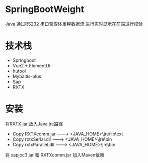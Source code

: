 # SpringBootWeight
Java 通过RS232 串口获取体重秤数据流 进行实时显示在前端进行校验

# 技术栈
* Springboot 
* Vue2 + ElementUi
* hutool
* Mybaitis-plus
* Sap
* RXTX

# 安装
将RXTX.jar 放入Java jre路径
* Copy RXTXcomm.jar ---> <JAVA_HOME>\jre\lib\ext
* Copy rxtxSerial.dll ---> <JAVA_HOME>\jre\bin
* Copy rxtxParallel.dll ---> <JAVA_HOME>\jre\bin

将 sapjoc3.jar 和 RXTXcomm.jar 加入Maven依赖

